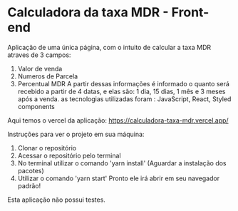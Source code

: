 # Calculadora da taxa MDR - Front-end

Aplicação de uma única página, com o intuito de calcular a taxa MDR atraves de 3 campos: 
1. Valor de venda 
2. Numeros de Parcela
3. Percentual MDR
A partir dessas informações é informado o quanto será recebido a partir de 4 datas, e elas são: 1 dia, 15 dias, 1 mês e 3 meses após a venda.
as tecnologias utilizadas foram : JavaScript, React, Styled components

Aqui temos o vercel da aplicação: https://calculadora-taxa-mdr.vercel.app/

Instruções para ver o projeto em sua máquina:
1. Clonar o repositório
2. Acessar o repositório pelo terminal
3. No terminal utilizar o comando 'yarn install' (Aguardar a instalação dos pacotes)
4. Utilizar o comando 'yarn start'
Pronto ele irá abrir em seu navegador padrão!

Esta aplicação não possui testes.
